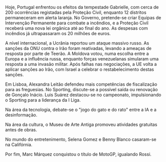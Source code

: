 Hoje, Portugal enfrentou os efeitos da tempestade Gabrielle, com cerca de 200 ocorrências registadas pela Proteção Civil, enquanto 12 distritos permaneceram em alerta laranja. No Governo, pretende-se criar Equipas de Intervenção Permanente para combate a incêndios, e a Proteção Civil receberá uma nova lei orgânica até ao final do ano. As despesas com incêndios já ultrapassaram os 20 milhões de euros.

A nível internacional, a Ucrânia reportou um ataque massivo russo. As sanções da ONU contra o Irão foram reativadas, levando a ameaças de resposta por parte de Teerão.  A Moldova votou, numa escolha entre a Europa e a influência russa, enquanto forças venezuelanas simularam uma resposta a uma invasão militar. Após falhas nas negociações, a UE volta a aplicar sanções ao Irão, com Israel a celebrar o restabelecimento destas sanções.

Em Lisboa, Alexandra Leitão defendeu mais competências de fiscalização para as freguesias.  No Sporting, discute-se a possível saída ou renovação de Gonçalo Inácio. Luis Suárez destacou-se no campeonato, impulsionando o Sporting para a liderança da I Liga.

Na área da tecnologia, debate-se o "jogo do gato e do rato" entre a IA e a desinformação.

Na área da cultura, o Museu de Arte Antiga promoveu atividades gratuitas antes de obras.

No mundo do entretenimento, Selena Gomez e Benny Blanco casaram-se na Califórnia.

Por fim, Marc Márquez conquistou o título de MotoGP, igualando Rossi.